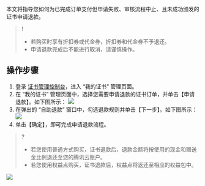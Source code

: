 

本文将指导您如何为已完成订单支付但申请失败、审核流程中止、且未成功颁发的证书申请退款。

>! 
>- 若购买时享有折扣券或代金券，折扣券和代金券不予退还。
>- 申请退款完成后不能进行取消，请谨慎操作。


## 操作步骤
1. 登录 [证书管理控制台](https://console.cloud.tencent.com/ssl)，进入 “我的证书” 管理页面。
2. 在 “我的证书” 管理页面中，选择您需要申请退款的证书订单，并单击【申请退款】。如下图所示：
![](https://main.qcloudimg.com/raw/81ccfa11ceb1567b4d3ffd5d2a90bc09.png)
3. 在弹出的 “自助退款” 窗口中，勾选退款规则并单击【下一步】。如下图所示：
![](https://main.qcloudimg.com/raw/ce36d69ef05c745336cb439fcdfdd2b8.png)
4. 单击【确定】，即可完成申请退款流程。
>? 
>- 若您使用普通方式购买，证书退款后，退款金额将按使用的现金和赠送金比例退还至您的腾讯云账户。
>- 若您使用权益点购买，证书退款后，权益点将返还至相应的权益包中。
>
 ![](https://main.qcloudimg.com/raw/5c536abeb26cceda1373dde2035483e3.png)
 
 
